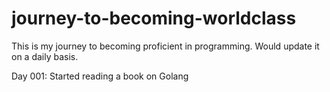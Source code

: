 # journey-to-becoming-worldclass

This is my journey to becoming proficient in programming.
Would update it on a daily basis.

Day 001: Started reading a book on Golang 